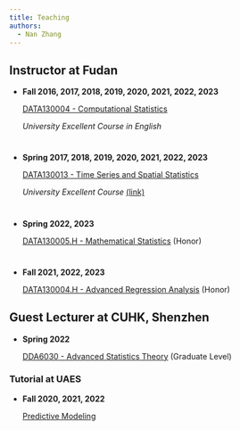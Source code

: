 ```yaml
---
title: Teaching
authors:
  - Nan Zhang
---
```


## Instructor at Fudan


- **Fall 2016, 2017, 2018, 2019, 2020, 2021, 2022, 2023**

    [DATA130004 - Computational Statistics]()

    *University Excellent Course in English*

# 

- **Spring 2017, 2018, 2019, 2020, 2021, 2022, 2023**

    [DATA130013 - Time Series and Spatial Statistics]()

    *University Excellent Course* [(link)](http://fdjpkc.fudan.edu.cn/201927/)

#

- **Spring 2022, 2023**

    [DATA130005.H - Mathematical Statistics]() (Honor)

#

- **Fall 2021, 2022, 2023**

    [DATA130004.H - Advanced Regression Analysis]() (Honor)


## Guest Lecturer at CUHK, Shenzhen

- **Spring 2022**

    [DDA6030 - Advanced Statistics Theory]() (Graduate Level)


### Tutorial at UAES

- **Fall 2020, 2021, 2022**

    [Predictive Modeling]()
